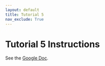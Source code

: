 ```yaml
---
layout: default
title: Tutorial 5
nav_exclude: True
---
```


# Tutorial 5 Instructions
See the [Google Doc](https://docs.google.com/document/d/1wavstSsEJODH7GcZN9HhSmTam3YoGqepQGmIBodFgTI/edit?usp=sharing).
